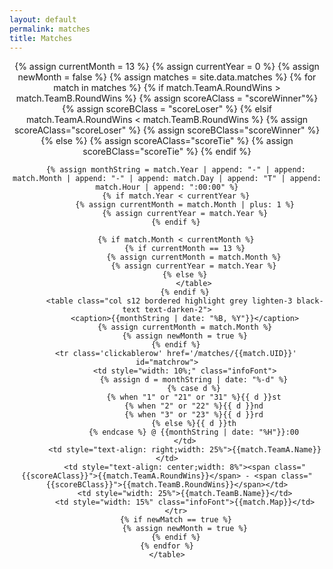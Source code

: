 ```yaml
---
layout: default
permalink: matches
title: Matches
---
```

<style>
.container {
  width: 100%;
}

table.highlight>tbody>tr:hover {
  background-color: #8ee0ff73;
}

.tabs .tab a:hover, .tabs .tab a.active {
  color: rgba(81, 150, 255, 0.7);
}

.tabs .tab a {
  color: rgba(81, 150, 255, 1);
}

.tabs .indicator {
  background-color: rgb(81, 150, 255);
}

.infoFont {
  font-size: 12px;
  font-weight: bold;
}
</style>
<div align="center" class="matchresult">
    {% assign currentMonth = 13 %}
    {% assign currentYear = 0 %}
    {% assign newMonth = false %}
    {% assign matches = site.data.matches %}
    {% for match in matches %}
        {% if match.TeamA.RoundWins > match.TeamB.RoundWins %} 
            {% assign scoreAClass = "scoreWinner"%} 
            {% assign scoreBClass = "scoreLoser" %} 
        {% elsif match.TeamA.RoundWins < match.TeamB.RoundWins %} 
            {% assign scoreAClass="scoreLoser" %} 
            {% assign scoreBClass="scoreWinner" %} 
        {% else %} 
            {% assign scoreAClass="scoreTie" %} 
            {% assign scoreBClass="scoreTie" %} 
        {% endif %} 

        {% assign monthString = match.Year | append: "-" | append: match.Month | append: "-" | append: match.Day | append: "T" | append: match.Hour | append: ":00:00" %}
        {% if match.Year < currentYear %}
            {% assign currentMonth = match.Month | plus: 1 %}
            {% assign currentYear = match.Year %}
        {% endif %}

        {% if match.Month < currentMonth %}
            {% if currentMonth == 13 %}
                {% assign currentMonth = match.Month %}
                {% assign currentYear = match.Year %}
            {% else %}
                </table>
            {% endif %}
            <table class="col s12 bordered highlight grey lighten-3 black-text text-darken-2">
            <caption>{{monthString | date: "%B, %Y"}}</caption>
            {% assign currentMonth = match.Month %}
            {% assign newMonth = true %}
        {% endif %}
        <tr class='clickablerow' href='/matches/{{match.UID}}' id="matchrow">
            <td style="width: 10%;" class="infoFont">
                {% assign d = monthString | date: "%-d" %}
                {% case d %}
                {% when "1" or "21" or "31" %}{{ d }}st
                {% when "2" or "22" %}{{ d }}nd
                {% when "3" or "23" %}{{ d }}rd
                {% else %}{{ d }}th
                {% endcase %} @ {{monthString | date: "%H"}}:00
            </td>
            <td style="text-align: right;width: 25%">{{match.TeamA.Name}}</td>
            <td style="text-align: center;width: 8%"><span class="{{scoreAClass}}">{{match.TeamA.RoundWins}}</span> - <span class="{{scoreBClass}}">{{match.TeamB.RoundWins}}</span></td>
            <td style="width: 25%">{{match.TeamB.Name}}</td>
            <td style="width: 15%" class="infoFont">{{match.Map}}</td>
        </tr>
        {% if newMatch == true %}
            {% assign newMonth = true %}
        {% endif %}
    {% endfor %}
    </table>